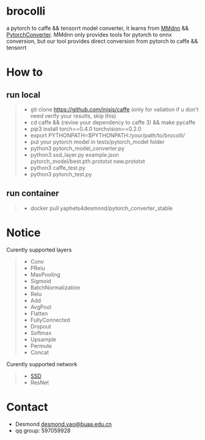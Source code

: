 # brocolli

a pytorch to caffe && tensorrt model converter, it learns from [MMdnn](https://github.com/Microsoft/MMdnn) && [PytorchConverter](https://github.com/starimeL/PytorchConverter). MMdnn only provides tools for pytorch to onnx conversion, but our tool provides direct conversion from pytorch to caffe && tensorrt

# How to
## run local
> * git clone https://github.com/inisis/caffe (only for valiation if u don't need verify your results, skip this)
> * cd caffe && (revise your dependency to caffe 3) && make pycaffe
> * pip3 install torch==0.4.0 torchvision==0.2.0
> * export PYTHONPATH=$PYTHONPATH:/your/path/to/brocolli/
> * put your pytorch model in tests/pytorch_model folder
> * python3 pytorch_model_converter.py
> * python3 ssd_layer.py example.json pytorch_model/best.pth.prototxt new.prototxt
> * python3 caffe_test.py
> * python3 pytorch_test.py


## run container
> * docker pull yaphets4desmond/pytorch_converter_stable

# Notice 

Curently supported layers
> * Conv
> * PRelu
> * MaxPooling
> * Sigmoid
> * BatchNormalization
> * Relu
> * Add
> * AvgPool
> * Flatten
> * FullyConnected
> * Dropout
> * Softmax
> * Upsample
> * Permute
> * Concat

Curently supported network
> * [SSD](https://github.com/inisis/ssd.pytorch)
> * ResNet

# Contact
- Desmond desmond.yao@buaa.edu.cn
- qq group: 597059928
